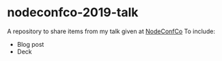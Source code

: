 # nodeconfco-2019-talk

A repository to share items from my talk given at [NodeConfCo](https://colombia.nodeconf.com/)
To include:
  - Blog post
  - Deck

